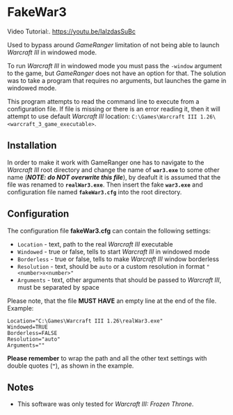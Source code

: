 # FakeWar3

Video Tutorial:.
https://youtu.be/IaIzdasSuBc

Used to bypass around *GameRanger* limitation of not being able to launch *Warcraft III* in windowed mode.

To run *Warcraft III* in windowed mode you must pass the `-window` argument to the game, but *GameRanger* does not have an option for that. The solution was to take a program that requires no arguments, but launches the game in windowed mode.

This program attempts to read the command line to execute from a configuration file. If file is missing or there is an error reading it, then it will attempt to use default *Warcraft III* location: `C:\Games\Warcraft III 1.26\<warcraft_3_game_executable>`.

## Installation

In order to make it work with GameRanger one has to navigate to the *Warcraft III* root directory and change the name of **``war3.exe``** to some other name (***NOTE: do NOT overwrite this file***), by deafult it is assumed that the file was renamed to **``realWar3.exe``**. Then insert the fake **``war3.exe``** and configuration file named **``fakeWar3.cfg``** into the root directory.

## Configuration

The configuration file **fakeWar3.cfg** can contain the following settings:
* `Location` - text, path to the real *Warcraft III* executable
* `Windowed` - true or false, tells to start *Warcraft III* in windowed mode
* `Borderless` - true or false, tells to make *Warcraft III* window borderless
* `Resolution` - text, should be `auto` or a custom resolution in format `"<number>x<number>"`
* `Arguments` - text, other arguments that should be passed to *Warcraft III*, must be separated by space

Please note, that the file **MUST HAVE** an empty line at the end of the file. Example:

```
Location="C:\Games\Warcraft III 1.26\realWar3.exe"
Windowed=TRUE
Borderless=FALSE
Resolution="auto"
Arguments=""

```

**Please remember** to wrap the path and all the other text settings with double quotes (**``"``**), as shown in the example.

## Notes

- This software was only tested for *Warcraft III: Frozen Throne*.